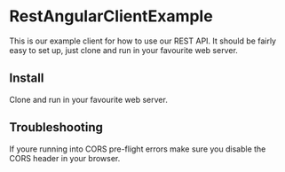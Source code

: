 # RestAngularClientExample
This is our example client for how to use our REST API. It should be fairly easy to set up, just clone and run in your favourite web server.

## Install
Clone and run in your favourite web server. 

## Troubleshooting
If youre running into CORS pre-flight errors make sure you disable the CORS header in your browser.

